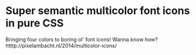 Super semantic multicolor font icons in pure CSS
================================================

Bringing four colors to boring ol' font icons! Wanna know how? htttp://pixelambacht.nl/2014/multicolor-icons/
